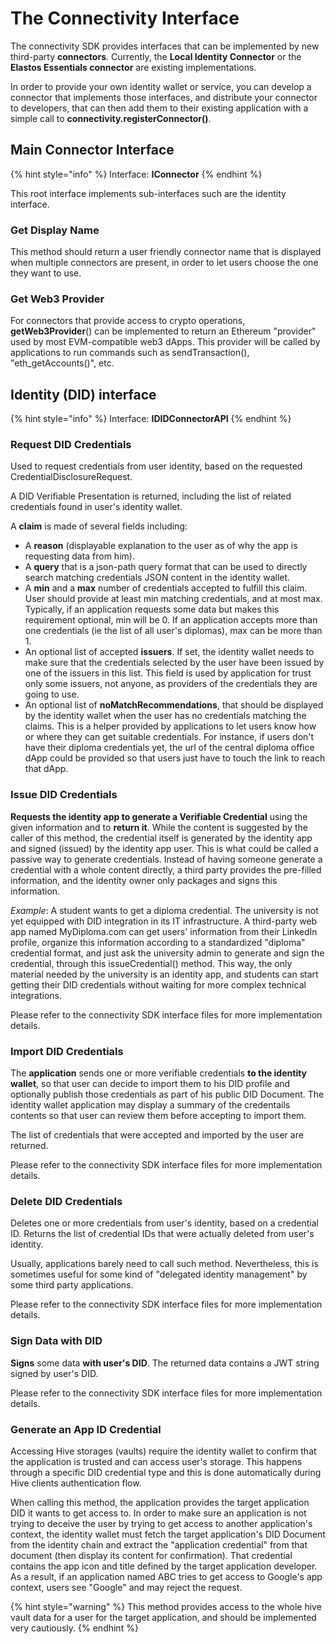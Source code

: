 # The Connectivity Interface

The connectivity SDK provides interfaces that can be implemented by new third-party **connectors**. Currently, the **Local Identity Connector** or the **Elastos Essentials connector** are existing implementations.

In order to provide your own identity wallet or service, you can develop a connector that implements those interfaces, and distribute your connector to developers, that can then add them to their existing application with a simple call to **connectivity.registerConnector()**.

## Main Connector Interface

{% hint style="info" %}
Interface: **IConnector**
{% endhint %}

This root interface implements sub-interfaces such are the identity interface.

### Get Display Name

This method should return a user friendly connector name that is displayed when multiple connectors are present, in order to let users choose the one they want to use.

### Get Web3 Provider

For connectors that provide access to crypto operations, **getWeb3Provider**() can be implemented to return an Ethereum "provider" used by most EVM-compatible web3 dApps. This provider will be called by applications to run commands such as sendTransaction(), "eth\_getAccounts()", etc.

## Identity (DID) interface

{% hint style="info" %}
Interface: **IDIDConnectorAPI**
{% endhint %}

### Request DID Credentials

Used to request credentials from user identity, based on the requested CredentialDisclosureRequest.

A DID Verifiable Presentation is returned, including the list of related credentials found in user's identity wallet.

A **claim** is made of several fields including:

* A **reason** (displayable explanation to the user as of why the app is requesting data from him).
* A **query** that is a json-path query format that can be used to directly search matching credentials JSON content in the identity wallet.
* A **min** and a **max** number of credentials accepted to fulfill this claim. User should provide at least min matching credentials, and at most max. Typically, if an application requests some data but makes this requirement optional, min will be 0. If an application accepts more than one credentials (ie the list of all user's diplomas), max can be more than 1.
* An optional list of accepted **issuers**. If set, the identity wallet needs to make sure that the credentials selected by the user have been issued by one of the issuers in this list. This field is used by application for trust only some issuers, not anyone, as providers of the credentials they are going to use.
* An optional list of **noMatchRecommendations**, that should be displayed by the identity wallet when the user has no credentials matching the claims. This is a helper provided by applications to let users know how or where they can get suitable credentials. For instance, if users don't have their diploma credentials yet, the url of the central diploma office dApp could be provided so that users just have to touch the link to reach that dApp.

### Issue DID Credentials

**Requests the identity app to generate a Verifiable Credential** using the given information and to **return it**. While the content is suggested by the caller of this method, the credential itself is generated by the identity app and signed (issued) by the identity app user. This is what could be called a passive way to generate credentials. Instead of having someone generate a credential with a whole content directly, a third party provides the pre-filled information, and the identity owner only packages and signs this information.

_Example_: A student wants to get a diploma credential. The university is not yet equipped with DID integration in its IT infrastructure. A third-party web app named MyDiploma.com can get users' information from their LinkedIn profile, organize this information according to a standardized "diploma" credential format, and just ask the university admin to generate and sign the credential, through this issueCredential() method. This way, the only material needed by the university is an identity app, and students can start getting their DID credentials without waiting for more complex technical integrations.

Please refer to the connectivity SDK interface files for more implementation details.

### Import DID Credentials

The **application** sends one or more verifiable credentials **to the identity wallet**, so that user can decide to import them to his DID profile and optionally publish those credentials as part of his public DID Document. The identity wallet application may display a summary of the credentails contents so that user can review them before accepting to import them.

The list of credentials that were accepted and imported by the user are returned.

Please refer to the connectivity SDK interface files for more implementation details.

### Delete DID Credentials

Deletes one or more credentials from user's identity, based on a credential ID. Returns the list of credential IDs that were actually deleted from user's identity.

Usually, applications barely need to call such method. Nevertheless, this is sometimes useful for some kind of "delegated identity management" by some third party applications.

Please refer to the connectivity SDK interface files for more implementation details.

### Sign Data with DID

**Signs** some data **with user's DID**. The returned data contains a JWT string signed by user's DID.

Please refer to the connectivity SDK interface files for more implementation details.

### Generate an App ID Credential

Accessing Hive storages (vaults) require the identity wallet to confirm that the application is trusted and can access user's storage. This happens through a specific DID credential type and this is done automatically during Hive clients authentication flow.

When calling this method, the application provides the target application DID it wants to get access to. In order to make sure an application is not trying to deceive the user by trying to get access to another application's context, the identity wallet must fetch the target application's DID Document from the identity chain and extract the "application credential" from that document (then display its content for confirmation). That credential contains the app icon and title defined by the target application developer. As a result, if an application named ABC tries to get access to Google's app context, users see "Google" and may reject the request.

{% hint style="warning" %}
This method provides access to the whole hive vault data for a user for the target application, and should be implemented very cautiously.
{% endhint %}
